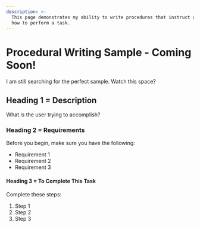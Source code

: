 ```yaml
---
description: >-
  This page demonstrates my ability to write procedures that instruct users on
  how to perform a task.
---
```


# Procedural Writing Sample - Coming Soon!

I am still searching for the perfect sample. Watch this space?

## Heading 1 = Description

What is the user trying to accomplish?

### Heading 2 = Requirements

Before you begin, make sure you have the following:

* Requirement 1
* Requirement 2
* Requirement 3

#### Heading 3 = To Complete This Task

Complete these steps:

1. Step 1
2. Step 2
3. Step 3

